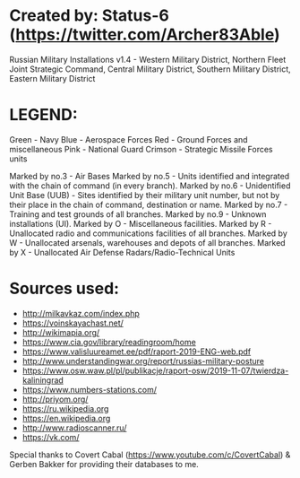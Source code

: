# Created by: Status-6 (https://twitter.com/Archer83Able)

Russian Military Installations v1.4 - Western Military District, Northern Fleet Joint Strategic Command, Central Military District, Southern Military District, Eastern Military District 

# LEGEND:

Green - Navy
Blue - Aerospace Forces 
Red - Ground Forces and miscellaneous
Pink - National Guard
Crimson - Strategic Missile Forces units

Marked by no.3 - Air Bases
Marked by no.5 - Units identified and integrated with the chain of command (in every branch).
Marked by no.6 - Unidentified Unit Base (UUB) - Sites identified by their military unit number, but not by their place in the chain of command, destination or name.
Marked by no.7 - Training and test grounds of all branches.
Marked by no.9 - Unknown installations (UI).
Marked by O - Miscellaneous facilities.
Marked by R - Unallocated radio and communications facilities of all branches.
Marked by W - Unallocated arsenals, warehouses and depots of all branches.
Marked by X - Unallocated Air Defense Radars/Radio-Technical Units

# Sources used:

- http://milkavkaz.com/index.php
- https://voinskayachast.net/
- http://wikimapia.org/
- https://www.cia.gov/library/readingroom/home
- https://www.valisluureamet.ee/pdf/raport-2019-ENG-web.pdf
- http://www.understandingwar.org/report/russias-military-posture
- https://www.osw.waw.pl/pl/publikacje/raport-osw/2019-11-07/twierdza-kaliningrad
- https://www.numbers-stations.com/
- http://priyom.org/
- https://ru.wikipedia.org
- https://en.wikipedia.org
- http://www.radioscanner.ru/
- https://vk.com/


Special thanks to Covert Cabal (https://www.youtube.com/c/CovertCabal) & Gerben Bakker for providing their databases to me.

